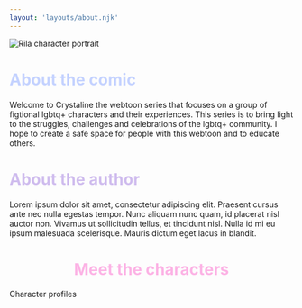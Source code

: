 ```yaml
---
layout: 'layouts/about.njk'
---
```


<img src="/resources/rila.png" alt="Rila character portrait" class="float-left">

<h1 style="color:#c4d2ff;">About the comic</h1>

Welcome to Crystaline the webtoon series that focuses on a group of figtional lgbtq+ characters and their experiences. This series is to bring light to the struggles, challenges and celebrations of the lgbtq+ community. I hope to create a safe space for people with this webtoon and to educate others.

<h1 style="color:#cfbcee;">About the author</h1>

Lorem ipsum dolor sit amet, consectetur adipiscing elit. Praesent cursus ante nec nulla egestas tempor. Nunc aliquam nunc quam, id placerat nisl auctor non. Vivamus ut sollicitudin tellus, et tincidunt nisl. Nulla id mi eu ipsum malesuada scelerisque. Mauris dictum eget lacus in blandit.

<h1 style="clear:left;color:#fcb3e5;text-align:center;">Meet the characters</h1>

Character profiles